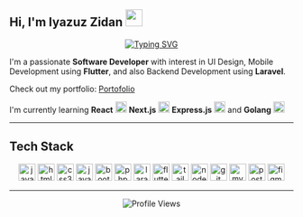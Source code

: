 ## Hi, I'm Iyazuz Zidan <img src="https://raw.githubusercontent.com/MartinHeinz/MartinHeinz/master/wave.gif" width="30px">

<div align="center">

[![Typing SVG](https://readme-typing-svg.herokuapp.com?font=Fira+Code&pause=1000&color=2196F3&center=true&vCenter=true&width=435&lines=UI%2FUX+Designer+;Mobile+Developer;Laravel+Backend+Dev)](https://git.io/typing-svg)

</div>

I'm a passionate **Software Developer** with interest in UI Design, Mobile Development using **Flutter**, and also Backend Development using **Laravel**.  

Check out my portfolio: [Portofolio](https://portofolio-iyzidann.vercel.app)

I'm currently learning **React** <img src="https://skillicons.dev/icons?i=react" width="20" height="20"/> **Next.js** <img src="https://skillicons.dev/icons?i=nextjs" width="20" height="20"/> **Express.js** <img src="https://skillicons.dev/icons?i=express" width="20" height="20"/> and **Golang** <img src="https://skillicons.dev/icons?i=go" width="20" height="20"/>

---

## Tech Stack
<p align="center">
<!-- Programming Languages -->
<img src="https://cdn.jsdelivr.net/gh/devicons/devicon/icons/java/java-original.svg" alt="java" width="30" height="30"/>
<img src="https://cdn.jsdelivr.net/gh/devicons/devicon/icons/html5/html5-original.svg" alt="html5" width="30" height="30"/>
<img src="https://cdn.jsdelivr.net/gh/devicons/devicon/icons/css3/css3-original.svg" alt="css3" width="30" height="30"/>
<img src="https://cdn.jsdelivr.net/gh/devicons/devicon/icons/javascript/javascript-original.svg" alt="javascript" width="30" height="30"/>
<img src="https://cdn.jsdelivr.net/gh/devicons/devicon/icons/bootstrap/bootstrap-original.svg" alt="bootstrap" width="30" height="30"/>

<!-- Backend & Frontend Frameworks -->
<img src="https://cdn.jsdelivr.net/gh/devicons/devicon/icons/php/php-original.svg" alt="php" width="30" height="30"/>
<img src="https://cdn.simpleicons.org/laravel/FF2D20" alt="laravel" width="30" height="30"/>
<img src="https://cdn.jsdelivr.net/gh/devicons/devicon/icons/flutter/flutter-original.svg" alt="flutter" width="30" height="30"/>
<img src="https://cdn.simpleicons.org/tailwindcss/06B6D4" alt="tailwind" width="30" height="30"/>
<img src="https://cdn.jsdelivr.net/gh/devicons/devicon/icons/nodejs/nodejs-original.svg" alt="nodejs" width="30" height="30"/>

<!-- Tools & Databases -->
<img src="https://cdn.jsdelivr.net/gh/devicons/devicon/icons/git/git-original.svg" alt="git" width="30" height="30"/>
<img src="https://cdn.jsdelivr.net/gh/devicons/devicon/icons/mysql/mysql-original.svg" alt="mysql" width="30" height="30"/>
<img src="https://cdn.jsdelivr.net/gh/devicons/devicon/icons/postgresql/postgresql-original.svg" alt="postgresql" width="30" height="30"/>
<img src="https://cdn.jsdelivr.net/gh/devicons/devicon/icons/figma/figma-original.svg" alt="figma" width="30" height="30"/>
</p>

---
<div align="center">

![Profile Views](https://komarev.com/ghpvc/?username=iyzidann&color=blueviolet&style=flat-square)

</div>
